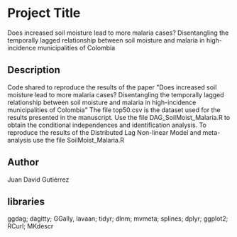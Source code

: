 # Project Title

Does increased soil moisture lead to more malaria cases? Disentangling the temporally lagged relationship between soil moisture and malaria in high-incidence municipalities of Colombia

## Description

Code shared to reproduce the results of the paper "Does increased soil moisture lead to more malaria cases? Disentangling the temporally lagged relationship between soil moisture and malaria in high-incidence municipalities of Colombia"
The file top50.csv is the dataset used for the results presented in the manuscript. Use the file DAG_SoilMoist_Malaria.R to obtain the conditional independences and identification analysis.
To reproduce the results of the Distributed Lag Non-linear Model and meta-analysis use the file SoilMoist_Malaria.R

## Author

Juan David Gutiérrez  

## libraries

ggdag; dagitty; GGally, lavaan; tidyr; dlnm; mvmeta; splines; dplyr; ggplot2; RCurl; MKdescr

